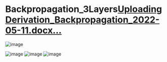 # Backpropagation_3Layers[Uploading Derivation_Backpropagation_2022-05-11.docx…]()
![image](https://user-images.githubusercontent.com/49116137/188257039-b0eca5a0-819c-4f86-920e-aef8152cad55.png)

![image](https://user-images.githubusercontent.com/49116137/188257099-97fabffc-22e2-41ae-bbbf-e714ee1d632d.png)
![image](https://user-images.githubusercontent.com/49116137/188257071-f22ea78f-c2ae-46a7-bd3f-7355a652c85e.png)
![image](https://user-images.githubusercontent.com/49116137/188257082-5bca04b5-0230-4b54-abd5-67413972f6bf.png)
